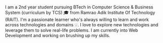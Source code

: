 I am a 2nd year student pursuing BTech in Computer Science & Business System (curriculum by TCS) 🎓 from Ramrao Adik Institute Of Technology (RAIT). I'm a passionate learner who's always willing to learn and work across technologies and domains 💡. I love to explore new technologies and leverage them to solve real-life problems. I am currently into Web Development and working on brushing up my skills.

